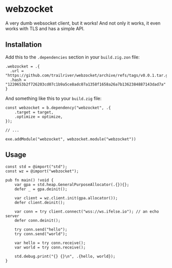 # webzocket

A very dumb websocket client, but it works! And not only it works, it even works with TLS and has a simple API.

## Installation

Add this to the `.dependencies` section in your `build.zig.zon` file:


```zig
.webzocket = .{
  .url = "https://github.com/trailriver/webzocket/archive/refs/tags/v0.0.1.tar.gz",
  .hash = "1220653b2f726203cd07c1b9a5ce8adc07a1358f1658a26a7b1362384887143dad7a"
}
```

And something like this to your `build.zig` file:

```zig
const webzocket = b.dependency("webzocket", .{
    .target = target,
    .optimize = optimize,
});

// ...

exe.addModule("webzocket", webzocket.module("webzocket"))
```

## Usage

```zig
const std = @import("std");
const wz = @import("webzocket");

pub fn main() !void {
    var gpa = std.heap.GeneralPurposeAllocator(.{}){};
    defer _ = gpa.deinit();

    var client = wz.client.init(gpa.allocator());
    defer client.deinit();

    var conn = try client.connect("wss://ws.ifelse.io"); // an echo server
    defer conn.deinit();

    try conn.send("hello");
    try conn.send("world");

    var hello = try conn.receive();
    var world = try conn.receive();

    std.debug.print("{} {}\n", .{hello, world});
}
```
